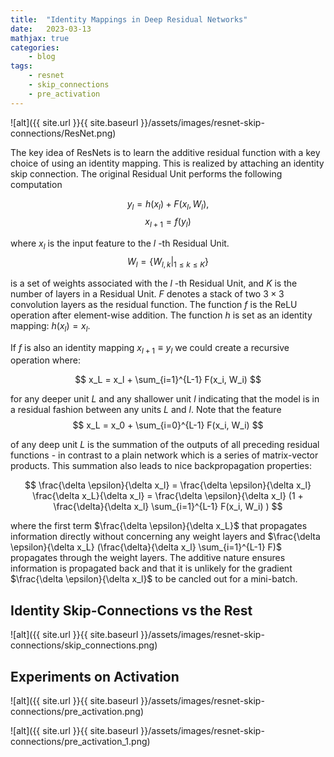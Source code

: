 ```yaml
---
title:  "Identity Mappings in Deep Residual Networks"
date:   2023-03-13
mathjax: true
categories:
    - blog
tags: 
    - resnet
    - skip_connections
    - pre_activation
---
```


![alt]({{ site.url }}{{ site.baseurl }}/assets/images/resnet-skip-connections/ResNet.png)

The key idea of ResNets is to learn the additive residual function with a key choice of using an identity mapping. This is realized by attaching an identity skip connection. The original Residual Unit performs the following computation

$$ y_l = h(x_l) + F(x_l, W_l), $$
$$ x_{l+1} = f(y_l) $$

where $x_l$ is the input feature to the $l$ -th Residual Unit. 
$$ W_l = \{W_{l,k} |_{1 \leq k \leq K}\} $$ 

is a set of weights associated with the $l$ -th Residual Unit, and $K$ is the number of layers in a Residual Unit. $F$ denotes a stack of two $3 \times 3$ convolution layers as the residual function. The function $f$ is the ReLU operation after element-wise addition. The function $h$ is set as an identity mapping: $h(x_l) = x_l$. 

If $f$ is also an identity mapping $x_{l+1} \equiv y_l$ we could create a recursive operation where:

$$ x_L = x_l + \sum_{i=1}^{L-1} F(x_i, W_i) $$

for any deeper unit $L$ and any shallower unit $l$ indicating that the model is in a residual fashion between any units $L$ and $l$. Note that the feature 
$$ x_L = x_0 + \sum_{i=0}^{L-1} F(x_i, W_i) $$ 

of any deep unit $L$ is the summation of the outputs of all preceding residual functions - in contrast to a plain network which is a series of matrix-vector products. This summation also leads to nice backpropagation properties:

$$ \frac{\delta \epsilon}{\delta x_l} = \frac{\delta \epsilon}{\delta x_l} \frac{\delta x_L}{\delta x_l} = \frac{\delta \epsilon}{\delta x_l} (1 + \frac{\delta}{\delta x_l} \sum_{i=1}^{L-1} F(x_i, W_i) ) $$

where the first term $\frac{\delta \epsilon}{\delta x_L}$ that propagates information directly without concerning any weight layers and $\frac{\delta \epsilon}{\delta x_L} (\frac{\delta}{\delta x_l} \sum_{i=1}^{L-1} F)$ propagates through the weight layers. The additive nature ensures information is propagated back and that it is unlikely for the gradient $\frac{\delta \epsilon}{\delta x_l}$ to be cancled out for a mini-batch. 


## Identity Skip-Connections vs the Rest

![alt]({{ site.url }}{{ site.baseurl }}/assets/images/resnet-skip-connections/skip_connections.png)

## Experiments on Activation

![alt]({{ site.url }}{{ site.baseurl }}/assets/images/resnet-skip-connections/pre_activation.png)

![alt]({{ site.url }}{{ site.baseurl }}/assets/images/resnet-skip-connections/pre_activation_1.png)